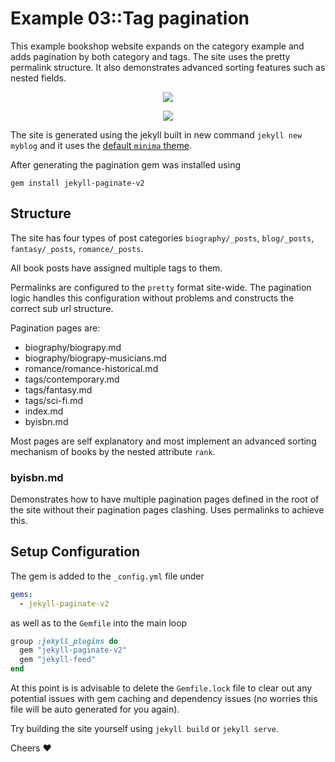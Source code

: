 # Example 03::Tag pagination

This example bookshop website expands on the category example and adds pagination by both category and tags. The site uses the pretty permalink structure. It also demonstrates advanced sorting features such as nested fields. 

<p align="center">
  <img src="https://raw.githubusercontent.com/sverrirs/jekyll-paginate-v2/master/examples/img/03-example-screenshot-main.png" />
</p>

<p align="center">
  <img src="https://raw.githubusercontent.com/sverrirs/jekyll-paginate-v2/master/examples/img/03-example-screenshot-main.png" />
</p>

The site is generated using the jekyll built in new command `jekyll new myblog` and it uses the [default `minima` theme](https://github.com/jekyll/minima).

After generating the pagination gem was installed using
```
gem install jekyll-paginate-v2
```

## Structure

The site has four types of post categories `biography/_posts`, `blog/_posts`, `fantasy/_posts`, `romance/_posts`. 

All book posts have assigned multiple tags to them.

Permalinks are configured to the `pretty` format site-wide. The pagination logic handles this configuration without problems and constructs the correct sub url structure.

Pagination pages are:

* biography/biograpy.md
* biography/biograpy-musicians.md
* romance/romance-historical.md
* tags/contemporary.md
* tags/fantasy.md
* tags/sci-fi.md
* index.md
* byisbn.md

Most pages are self explanatory and most implement an advanced sorting mechanism of books by the nested attribute `rank`.

### byisbn.md 
Demonstrates how to have multiple pagination pages defined in the root of the site without their pagination pages clashing. Uses permalinks to achieve this.

## Setup Configuration
The gem is added to the `_config.yml` file under
``` yml
gems:
  - jekyll-paginate-v2
```

as well as to the `Gemfile` into the main loop
``` ruby
group :jekyll_plugins do
  gem "jekyll-paginate-v2"
  gem "jekyll-feed"
end
```

At this point is is advisable to delete the `Gemfile.lock` file to clear out any potential issues with gem caching and dependency issues (no worries this file will be auto generated for you again).


Try building the site yourself using `jekyll build` or `jekyll serve`.

Cheers :heart:
